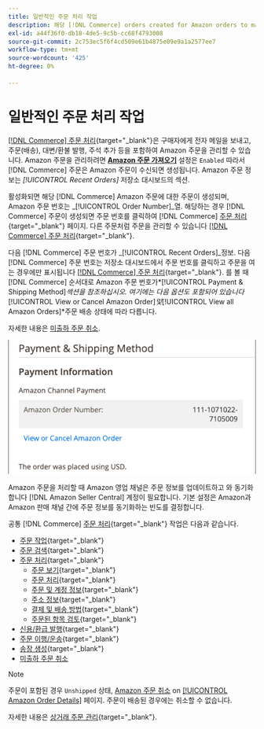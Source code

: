 ```yaml
---
title: 일반적인 주문 처리 작업
description: 해당 [!DNL Commerce] orders created for Amazon orders to manage order activity and processing in the [!UICONTROL Commerce] 관리자.
exl-id: a44f36f0-db18-4de5-9c5b-cc68f4793008
source-git-commit: 2c753ec5f6f4cd509e61b4875e09e9a1a2577ee7
workflow-type: tm+mt
source-wordcount: '425'
ht-degree: 0%

---
```


# 일반적인 주문 처리 작업

[[!DNL Commerce] 주문 처리](https://docs.magento.com/user-guide/sales/order-processing.html){target=&quot;_blank&quot;}은 구매자에게 전자 메일을 보내고, 주문(배송), 대변/환불 발행, 주석 추가 등을 포함하여 Amazon 주문을 관리할 수 있습니다. Amazon 주문을 관리하려면 [**Amazon 주문 가져오기**](./order-settings.md) 설정은 `Enabled` 따라서 [!DNL Commerce] 주문은 Amazon 주문이 수신되면 생성됩니다. Amazon 주문 정보는 *[!UICONTROL Recent Orders]* 저장소 대시보드의 섹션.

활성화되면 해당 [!DNL Commerce] Amazon 주문에 대한 주문이 생성되며, Amazon 주문 번호는 _[!UICONTROL Order Number]_열. 해당하는 경우 [!DNL Commerce] 주문이 생성되면 주문 번호를 클릭하여 [!DNL Commerce] [주문 처리](https://docs.magento.com/user-guide/sales/order-processing.html){target=&quot;_blank&quot;} 페이지. 다른 주문처럼 주문을 관리할 수 있습니다 [[!DNL Commerce] 주문 처리](https://docs.magento.com/user-guide/sales/order-processing.html){target=&quot;_blank&quot;}.

다음 [!DNL Commerce] 주문 번호가 _[!UICONTROL Recent Orders]_정보. 다음 [!DNL Commerce] 주문 번호는 저장소 대시보드에서 주문 번호를 클릭하고 주문을 여는 경우에만 표시됩니다 [[!DNL Commerce] 주문 처리](https://docs.magento.com/user-guide/sales/order-processing.html){target=&quot;_blank&quot;}. 를 볼 때 [!DNL Commerce] 순서대로 Amazon 주문 번호가&#x200B;*[!UICONTROL Payment & Shipping Method]*섹션을 참조하십시오. 여기에는 다음 옵션도 포함되어 있습니다&#x200B;*[!UICONTROL View or Cancel Amazon Order]*및&#x200B;*[!UICONTROL View all Amazon Orders]*주문 배송 상태에 따라 다릅니다.

자세한 내용은 [미출하 주문 취소](./cancel-unshipped-order.md).

![상거래 주문의 Amazon 주문 정보](assets/amazon-order-number-payment-info.png)

Amazon 주문을 처리할 때 Amazon 영업 채널은 주문 정보를 업데이트하고 와 동기화합니다 [!DNL Amazon Seller Central] 계정이 필요합니다. 기본 설정은 Amazon과 Amazon 판매 채널 간에 주문 정보를 동기화하는 빈도를 결정합니다.

공통 [!DNL Commerce] [주문 처리](https://docs.magento.com/user-guide/sales/order-processing.html){target=&quot;_blank&quot;} 작업은 다음과 같습니다.

- [주문 작업](https://docs.magento.com/user-guide/sales/order-actions.html){target=&quot;_blank&quot;}
- [주문 검색](https://docs.magento.com/user-guide/sales/orders-search.html){target=&quot;_blank&quot;}
- [주문 처리](https://docs.magento.com/user-guide/sales/order-processing.html){target=&quot;_blank&quot;}
   - [주문 보기](https://docs.magento.com/user-guide/sales/order-processing.html#view-an-order){target=&quot;_blank&quot;}
   - [주문 처리](https://docs.magento.com/user-guide/sales/order-processing.html#process-an-order){target=&quot;_blank&quot;}
   - [주문 및 계정 정보](https://docs.magento.com/user-guide/sales/order-processing.html#order-and-account-information){target=&quot;_blank&quot;}
   - [주소 정보](https://docs.magento.com/user-guide/sales/order-processing.html#address-information){target=&quot;_blank&quot;}
   - [결제 및 배송 방법](https://docs.magento.com/user-guide/sales/order-processing.html#payment--shipping-method){target=&quot;_blank&quot;}
   - [주문된 항목 검토](https://docs.magento.com/user-guide/sales/order-processing.html#review-items-ordered){target=&quot;_blank&quot;}
- [신용/환급 발행](https://docs.magento.com/user-guide/sales/credit-memo-create.html){target=&quot;_blank&quot;}
- [주문 이행/운송](https://docs.magento.com/user-guide/sales/shipments-create.html){target=&quot;_blank&quot;}
- [송장 생성](https://docs.magento.com/user-guide/sales/invoice-create.html){target=&quot;_blank&quot;}
- [미출하 주문 취소](./cancel-unshipped-order.md)

>[!NOTE]
>
>주문이 포함된 경우 `Unshipped` 상태, [Amazon 주문 취소](./cancel-unshipped-order.md) on [[!UICONTROL Amazon Order Details]](./amazon-order-details.md) 페이지. 주문이 배송된 경우에는 취소할 수 없습니다.

자세한 내용은 [상거래 주문 관리](https://docs.magento.com/user-guide/sales/order-management.html){target=&quot;_blank&quot;}.
